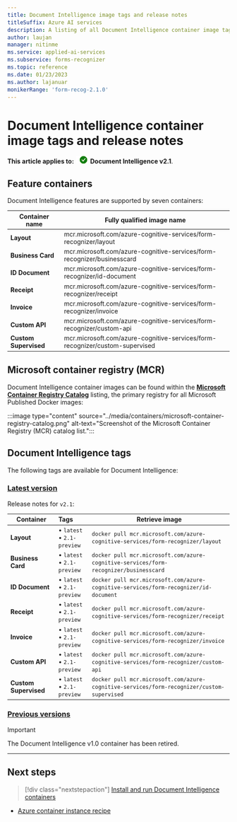 ```yaml
---
title: Document Intelligence image tags and release notes
titleSuffix: Azure AI services
description: A listing of all Document Intelligence container image tags.
author: laujan
manager: nitinme
ms.service: applied-ai-services
ms.subservice: forms-recognizer
ms.topic: reference
ms.date: 01/23/2023
ms.author: lajanuar
monikerRange: 'form-recog-2.1.0'
---
```







# Document Intelligence container image tags and release notes

**This article applies to:** ![Document Intelligence v2.1 checkmark](../media/yes-icon.png) **Document Intelligence v2.1**.

## Feature containers

Document Intelligence features are supported by seven containers:

| Container name | Fully qualified image name |
|---|---|
| **Layout** | mcr.microsoft.com/azure-cognitive-services/form-recognizer/layout |
| **Business Card** | mcr.microsoft.com/azure-cognitive-services/form-recognizer/businesscard |
| **ID Document** | mcr.microsoft.com/azure-cognitive-services/form-recognizer/id-document |
| **Receipt** | mcr.microsoft.com/azure-cognitive-services/form-recognizer/receipt |
| **Invoice** | mcr.microsoft.com/azure-cognitive-services/form-recognizer/invoice |
| **Custom API** | mcr.microsoft.com/azure-cognitive-services/form-recognizer/custom-api |
| **Custom Supervised** | mcr.microsoft.com/azure-cognitive-services/form-recognizer/custom-supervised |

## Microsoft container registry (MCR)

Document Intelligence container images can be found within the [**Microsoft Container Registry Catalog**](https://mcr.microsoft.com/v2/_catalog) listing, the primary registry for all Microsoft Published Docker images:

  :::image type="content" source="../media/containers/microsoft-container-registry-catalog.png" alt-text="Screenshot of the Microsoft Container Registry (MCR) catalog list.":::

## Document Intelligence tags

The following tags are available for Document Intelligence:

### [Latest version](#tab/current)

Release notes for `v2.1`:

| Container | Tags | Retrieve image |
|------------|:------|------------|
| **Layout**| &bullet; `latest` </br> &bullet; `2.1-preview`| `docker pull mcr.microsoft.com/azure-cognitive-services/form-recognizer/layout`|
| **Business Card** | &bullet; `latest` </br> &bullet; `2.1-preview` |`docker pull mcr.microsoft.com/azure-cognitive-services/form-recognizer/businesscard` |
| **ID Document** | &bullet; `latest` </br> &bullet; `2.1-preview`| `docker pull mcr.microsoft.com/azure-cognitive-services/form-recognizer/id-document`|
| **Receipt**| &bullet; `latest` </br> &bullet; `2.1-preview`| `docker pull mcr.microsoft.com/azure-cognitive-services/form-recognizer/receipt` |
| **Invoice**| &bullet; `latest` </br> &bullet; `2.1-preview`|`docker pull mcr.microsoft.com/azure-cognitive-services/form-recognizer/invoice` |
| **Custom API** | &bullet; `latest` </br> &bullet; `2.1-preview`| `docker pull mcr.microsoft.com/azure-cognitive-services/form-recognizer/custom-api`|
| **Custom Supervised**| &bullet; `latest` </br> &bullet; `2.1-preview`|`docker pull mcr.microsoft.com/azure-cognitive-services/form-recognizer/custom-supervised` |

### [Previous versions](#tab/previous)

> [!IMPORTANT]
> The Document Intelligence v1.0 container has been retired.

---






## Next steps

> [!div class="nextstepaction"]
> [Install and run Document Intelligence containers](form-recognizer-container-install-run.md)
>

* [Azure container instance recipe](../../../ai-services/containers/azure-container-instance-recipe.md)
